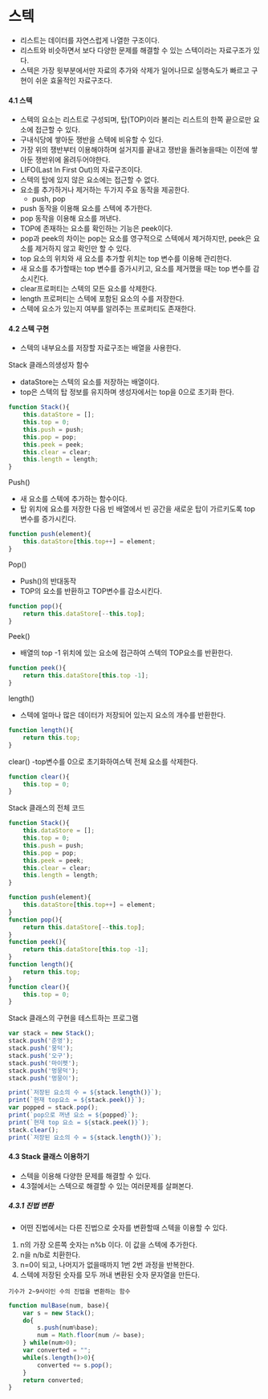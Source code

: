 # 스텍
- 리스트는 데이터를 자연스럽게 나열한 구조이다.
- 리스트와 비슷하면서 보다 다양한 문제를 해결할 수 있는 스텍이라는 자료구조가 있다.
- 스텍은 가장 윗부분에서만 자료의 추가와 삭제가 일어나므로 실행속도가 빠르고 구현이 쉬운 효울적인 자료구조다.

#### 4.1 스텍
- 스텍의 요소는 리스트로 구성되며, 탑(TOP)이라 불리는 리스트의 한쪽 끝으로만 요소에 접근할 수 있다.
- 구내식당에 쌓아둔 쟁반을 스텍에 비유할 수 있다.
- 가장 위의  쟁반부터 이용해야하며 설거지를 끝내고 쟁반을 돌려놓을때는 이전에 쌓아둔 쟁반위에 올려두어야한다.
- LIFO(Last In First Out)의 자료구조이다.
- 스텍의 탑에 있지 않은 요소에는 접근할 수 없다.
- 요소를 추가하거나 제거하는 두가지 주요 동작을 제공한다.
    - push, pop
- push 동작을 이용해 요소를 스텍에 추가한다.
- pop 동작을 이용해 요소를 꺼낸다.
- TOP에 존재하는 요소를 확인하는 기능은 peek이다.
- pop과 peek의 차이는 pop는 요소를 영구적으로 스텍에서 제거하지만, peek은 요소를 제거하지 않고 확인만 할 수 있다.
- top 요소의 위치와 새 요소를 추가할 위치는 top 변수를 이용해 관리한다.
- 새 요소를 추가할때는 top 변수를 증가시키고, 요소를 제거했을 때는 top 변수를 감소시킨다.
-  clear프로퍼티는 스텍의 모든 요소를 삭제한다.
- length 프로퍼티는 스텍에 포함된 요소의 수를 저장한다.
- 스텍에 요소가 있는지 여부를 알려주는 프로퍼티도 존재한다.

#### 4.2 스텍 구현
- 스텍의 내부요소를 저장할 자료구조는 배열을 사용한다.

Stack 클래스의생성자 함수
- dataStore는 스텍의 요소를 저장하는 배열이다.
- top은 스텍의 탑 정보를 유지하며 생성자에서는 top을 0으로 초기화 한다.
```javascript
function Stack(){
    this.dataStore = [];
    this.top = 0;
    this.push = push;
    this.pop = pop;
    this.peek = peek;
    this.clear = clear;
    this.length = length;
}
```

Push()
- 새 요소를 스텍에 추가하는 함수이다.
- 탑 위치에 요소를 저장한 다음 빈 배열에서 빈 공간을 새로운 탑이 가르키도록 top변수를 증가시킨다.

```javascript
function push(element){
    this.dataStore[this.top++] = element;
}
```
Pop()
- Push()의 반대동작
- TOP의 요소를 반환하고 TOP변수를 감소시킨다.
```javascript
function pop(){
    return this.dataStore[--this.top];
}
```
Peek()
- 배열의 top -1 위치에 있는 요소에 접근하여 스텍의 TOP요소를 반환한다.
```javascript
function peek(){
    return this.dataStore[this.top -1];
}
```
length()
- 스텍에 얼마나 많은 데이터가 저장되어 있는지 요소의 개수를 반환한다.
```javascript
function length(){
    return this.top;
}
```
clear()
-top변수를 0으로 초기화하여스텍 전체 요소를 삭제한다.
```javascript
function clear(){
    this.top = 0;
}

```

Stack 클래스의 전체 코드

```javascript
function Stack(){
    this.dataStore = [];
    this.top = 0;
    this.push = push;
    this.pop = pop;
    this.peek = peek;
    this.clear = clear;
    this.length = length;
}

function push(element){
    this.dataStore[this.top++] = element;
}
function pop(){
    return this.dataStore[--this.top];
}
function peek(){
    return this.dataStore[this.top -1];
}
function length(){
    return this.top;
}
function clear(){
    this.top = 0;
}
```

Stack 클래스의 구현을 테스트하는 프로그램
```javascript
var stack = new Stack();
stack.push('준영');
stack.push('뭉덕');
stack.push('오구');
stack.push('마이펫');
stack.push('멍뭉덕');
stack.push('멍뭉이');

print(`저장된 요소의 수 = ${stack.length()}`);
print(`현재 top요소 = ${stack.peek()}`);
var popped = stack.pop();
print(`pop으로 꺼낸 요소 = ${popped}`);
print(`현재 top 요소 = ${stack.peek()}`);
stack.clear();
print(`저장된 요소의 수 = ${stack.length()}`);

```

#### 4.3 Stack 클래스 이용하기
- 스텍을 이용해 다양한 문제를 해결할 수 있다.
- 4.3절에서는 스텍으로 해결할 수 있는 여러문제를 살펴본다.

##### 4.3.1 진법 변환
- 어떤 진법에서는 다른 진법으로 숫자를 변환할때 스텍을 이용할 수 있다.

1. n의 가장 오른쪽 숫자는 n%b 이다. 이 값을 스텍에 추가한다.
2. n을 n/b로 치환한다.
3. n=0이 되고, 나머지가 없을때까지 1번 2번 과정을 반복한다.
4. 스텍에 저장된 숫자를 모두 꺼내 변환된 숫자 문자열을 만든다.

`기수가 2~9사이인 수의 진법을 변환하는 함수`
```javascript
function mulBase(num, base){
    var s = new Stack();
    do{
        s.push(num%base);
        num = Math.floor(num /= base);
    } while(num>0);
    var converted = "";
    while(s.length()>0){
        converted += s.pop();
    }
    return converted;
}
```

